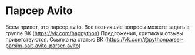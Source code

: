 # Парсер Avito
Всем привет, это парсер avito.
Все возникшие вопросы можете задать в группе ВК (https://vk.com/happython)
Предложения, критика и отзывы приветствуются.
Ссылка на статью ВК (https://vk.com/@pythonparser-parsim-sait-avito-parser-avito)
